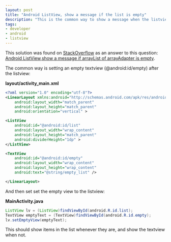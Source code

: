 ```yaml
---
layout: post
title: "Android ListView, show a message if the list is empty"
description: "This is the common way to show a message when the listview is empty."
tags:
- developer
- android
- listview
---
```


This solution was found on [StackOverflow](http://stackoverflow.com) as an answer to this question: [Android ListView,show a message if arrayList of arrayAdapter is empty](http://stackoverflow.com/a/20329154).

The common way is setting an empty textview (@android:id/empty) after the listview:

**layout/activity_main.xml**
```xml
<?xml version="1.0" encoding="utf-8"?>
<LinearLayout xmlns:android="http://schemas.android.com/apk/res/android"
    android:layout_width="match_parent"
    android:layout_height="match_parent"
    android:orientation="vertical" >

<ListView
    android:id="@android:id/list"
    android:layout_width="wrap_content"
    android:layout_height="match_parent"
    android:dividerHeight="1dp" >
</ListView>

<TextView
    android:id="@android:id/empty"
    android:layout_width="wrap_content"
    android:layout_height="wrap_content"
    android:text="@string/empty_list" />

</LinearLayout>
```

And then set set the empty view to the listview:

**MainActivity.java**
```java
ListView lv = (ListView)findViewById(android.R.id.list);
TextView emptyText = (TextView)findViewById(android.R.id.empty);
lv.setEmptyView(emptyText);
```

This should show items in the list whenever they are, and show the textview when not.
